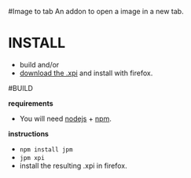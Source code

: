 #Image to tab
An addon to open a image in a new tab.

# INSTALL

* build and/or
* [download the .xpi](https://github.com/bewam/firefox-imageToTab/raw/master/%40imagetotab-0.0.1.xpi) and install with firefox.

#BUILD

__requirements__

* You will need [nodejs](https://nodejs.org) + [npm](https://www.npmjs.com/).


__instructions__

* `npm install jpm`
* `jpm xpi`
* install the resulting .xpi in firefox.
